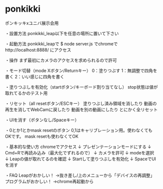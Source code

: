 ponkikki
========

ポンキッキxユニバ展示会用

・設置方法
ponkikki_leap以下を任意の場所に置いて下さい

・起動方法
ponkikki_leapで
$ node server.js
でchromeで
http://localhost:8888/
にアクセス

・操作
まず最初にカメラのアクセスを求められるので許可

・モード切替（mode Xボタン/Returnキー）
0：塗りつぶす
1：無調整で四角を書く
2：いい感じに四角を書く

・塗りつぶしを有効化（startボタン/キーボード割り当てなし）
stop状態は値が取れてるかのテスト用

・リセット（all resetボタン/ESCキー）
塗りつぶし済み領域を消したり
動画の再生を消してWebCamに戻したり
動画を別の動画にしたり
とにかく全リセット

・UIを消す（ボタンなし/Spaceキー）

・0とか1とかmask resetのボタン
0,1はキャリブレーション用。使わなくてもOKです。
mask resetも使わなくてOK

・基本的な使い方
chromeでアクセス
↓
プレゼンテーションモードにする
↓
Cmd+Rで再読み込み（最大化でずれるので）
↓
カメラを許可
↓
modeを選択
↓
Leapの値が取れてるのを確認
↓
Startして塗りつぶしを有効化
↓
SpaceでUIを消す

・FAQ
Leapがおかしい！
→抜き差し/上のメニューから「デバイスの再調整」
プログラムがおかしい！
→chrome再起動から